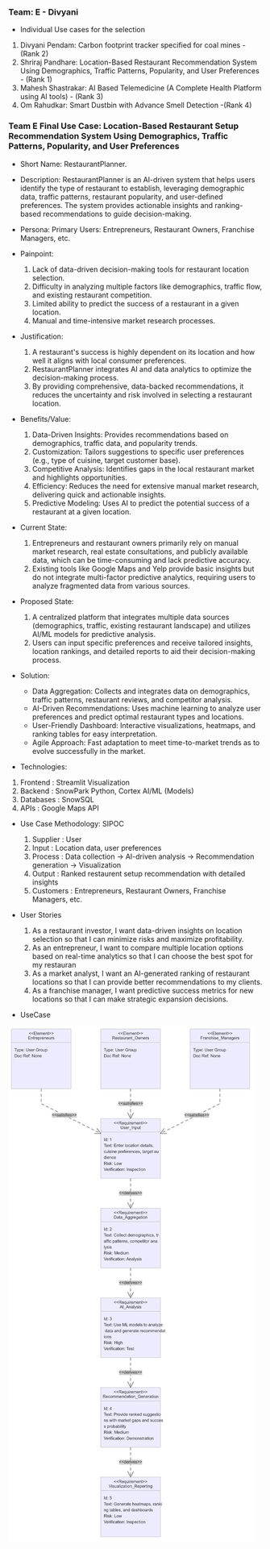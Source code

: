 ### Team: E - Divyani
- Individual Use cases for the selection
1. Divyani Pendam: Carbon footprint tracker specified for coal mines - (Rank 2)
2. Shriraj Pandhare: Location-Based Restaurant Recommendation System Using Demographics, Traffic Patterns, Popularity, and User Preferences - (Rank 1)
3. Mahesh Shastrakar: AI Based Telemedicine (A Complete Health Platform using AI tools) - (Rank 3)
4. Om Rahudkar: Smart Dustbin with Advance Smell Detection -(Rank 4)

### Team E Final Use Case: Location-Based Restaurant Setup Recommendation System Using Demographics, Traffic Patterns, Popularity, and User Preferences
- Short Name: RestaurantPlanner.

- Description: RestaurantPlanner is an AI-driven system that helps users identify the type of restaurant to establish, leveraging demographic data, traffic patterns, restaurant popularity, and user-defined preferences. The system provides actionable insights and ranking-based recommendations to guide decision-making.
  
- Persona: Primary Users: Entrepreneurs, Restaurant Owners, Franchise Managers, etc.
  
- Painpoint:
  1. Lack of data-driven decision-making tools for restaurant location selection.
  2. Difficulty in analyzing multiple factors like demographics, traffic flow, and existing restaurant competition.
  3. Limited ability to predict the success of a restaurant in a given location.
  4. Manual and time-intensive market research processes.

- Justification:
  1. A restaurant's success is highly dependent on its location and how well it aligns with local consumer preferences.
  2. RestaurantPlanner integrates AI and data analytics to optimize the decision-making process.
  3. By providing comprehensive, data-backed recommendations, it reduces the uncertainty and risk involved in selecting a restaurant location.

- Benefits/Value:
  1. Data-Driven Insights: Provides recommendations based on demographics, traffic data, and popularity trends.
  2. Customization: Tailors suggestions to specific user preferences (e.g., type of cuisine, target customer base).
  3. Competitive Analysis: Identifies gaps in the local restaurant market and highlights opportunities.
  4. Efficiency: Reduces the need for extensive manual market research, delivering quick and actionable insights.
  5. Predictive Modeling: Uses AI to predict the potential success of a restaurant at a given location.

- Current State:
  1. Entrepreneurs and restaurant owners primarily rely on manual market research, real estate consultations, and publicly available data, which can be time-consuming and lack predictive accuracy.
  2. Existing tools like Google Maps and Yelp provide basic insights but do not integrate multi-factor predictive analytics, requiring users to analyze fragmented data from various sources.

- Proposed State:
  1. A centralized platform that integrates multiple data sources (demographics, traffic, existing restaurant landscape) and utilizes AI/ML models for predictive analysis.
  2. Users can input specific preferences and receive tailored insights, location rankings, and detailed reports to aid their decision-making process.

- Solution:
  - Data Aggregation: Collects and integrates data on demographics, traffic patterns, restaurant reviews, and competitor analysis.
  - AI-Driven Recommendations: Uses machine learning to analyze user preferences and predict optimal restaurant types and locations.
  - User-Friendly Dashboard: Interactive visualizations, heatmaps, and ranking tables for easy interpretation.
  - Agile Approach: Fast adaptation to meet time-to-market trends as to evolve successfully in the market.

- Technologies: 
1.  Frontend : Streamlit Visualization
2.  Backend : SnowPark Python, Cortex AI/ML (Models)
3.  Databases : SnowSQL
4.  APIs : Google Maps API

- Use Case Methodology: SIPOC
  1. Supplier : User 
  2. Input : Location data, user preferences
  3. Process : Data collection -> AI-driven analysis -> Recommendation generation -> Visualization
  4. Output : Ranked restaurent setup recommendation with detailed insights
  5. Customers : Entrepreneurs, Restaurant Owners, Franchise Managers, etc.

- User Stories
  1. As a restaurant investor, I want data-driven insights on location selection so that I can minimize risks and maximize profitability.
  2. As an entrepreneur, I want to compare multiple location options based on real-time analytics so that I can choose the best spot for my restauran
  3. As a market analyst, I want an AI-generated ranking of restaurant locations so that I can provide better recommendations to my clients.
  4. As a franchise manager, I want predictive success metrics for new locations so that I can make strategic expansion decisions.

- UseCase

![UseCase](Use%20case.jpeg "UseCase")




